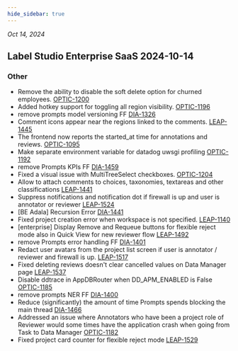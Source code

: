 ```yaml
---
hide_sidebar: true
---
```


*Oct 14, 2024*

## Label Studio Enterprise SaaS 2024-10-14
### Other
- Remove the ability to disable the soft delete option for churned employees. [OPTIC-1200](https://humansignal.atlassian.net/browse/OPTIC-1200)
- Added hotkey support for toggling all region visibility. [OPTIC-1196](https://humansignal.atlassian.net/browse/OPTIC-1196)
- remove prompts model versioning FF [DIA-1326](https://humansignal.atlassian.net/browse/DIA-1326)
- Comment icons appear near the regions linked to the comments. [LEAP-1445](https://humansignal.atlassian.net/browse/LEAP-1445)
- The frontend now reports the started_at time for annotations and reviews. [OPTIC-1095](https://humansignal.atlassian.net/browse/OPTIC-1095)
- Make separate environment variable for datadog uwsgi profiling [OPTIC-1192](https://humansignal.atlassian.net/browse/OPTIC-1192)
- remove Prompts KPIs FF [DIA-1459](https://humansignal.atlassian.net/browse/DIA-1459)
- Fixed a visual issue with MultiTreeSelect checkboxes. [OPTIC-1204](https://humansignal.atlassian.net/browse/OPTIC-1204)
- Allow to attach comments to choices, taxonomies, textareas and other classifications [LEAP-1441](https://humansignal.atlassian.net/browse/LEAP-1441)
- Suppress notifications and notification dot if firewall is up and user is annotator or reviewer [LEAP-1524](https://humansignal.atlassian.net/browse/LEAP-1524)
- [BE Adala] Recursion Error  [DIA-1441](https://humansignal.atlassian.net/browse/DIA-1441)
- Fixed project creation error when workspace is not specified. [LEAP-1140](https://humansignal.atlassian.net/browse/LEAP-1140)
- [enterprise] Display Remove and Requeue buttons for flexible reject mode also in Quick View for new reviewer flow [LEAP-1492](https://humansignal.atlassian.net/browse/LEAP-1492)
- remove Prompts error handling FF [DIA-1401](https://humansignal.atlassian.net/browse/DIA-1401)
- Redact user avatars from the project list screen if user is annotator / reviewer and firewall is up. [LEAP-1517](https://humansignal.atlassian.net/browse/LEAP-1517)
- Fixed deleting reviews doesn't clear cancelled values on Data Manager page [LEAP-1537](https://humansignal.atlassian.net/browse/LEAP-1537)
- Disable ddtrace in AppDBRouter when DD_APM_ENABLED is False [OPTIC-1185](https://humansignal.atlassian.net/browse/OPTIC-1185)
- remove prompts NER FF [DIA-1400](https://humansignal.atlassian.net/browse/DIA-1400)
- Reduce (significantly) the amount of time Prompts spends blocking the main thread [DIA-1466](https://humansignal.atlassian.net/browse/DIA-1466)
- Addressed an issue where Annotators who have been a project role of Reviewer would some times have the application crash when going from Task to Data Manager [OPTIC-1182](https://humansignal.atlassian.net/browse/OPTIC-1182)
- Fixed project card counter for flexible reject mode [LEAP-1529](https://humansignal.atlassian.net/browse/LEAP-1529)

